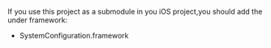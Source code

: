 If you use this project as a submodule in you iOS project,you should add the under framework:

* SystemConfiguration.framework
